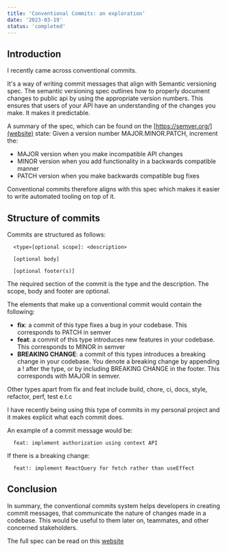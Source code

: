 ```yaml
---
title: 'Conventional Commits: an exploration'
date: '2023-03-19'
status: 'completed'
---
```


## Introduction

I recently came across conventional commits.

It's a way of writing commit messages that align with Semantic versioning spec.
The semantic versioning spec outlines how to properly document changes to public api by using the appropriate version numbers.
This ensures that users of your API have an understanding of the changes you make. It makes it predictable.

A summary of the spec, which can be found on the [https://semver.org/](website) state:
Given a version number MAJOR.MINOR.PATCH, increment the:

- MAJOR version when you make incompatible API changes
- MINOR version when you add functionality in a backwards compatible manner
- PATCH version when you make backwards compatible bug fixes

Conventional commits therefore aligns with this spec which makes it easier to write automated tooling on top of it.

## Structure of commits

Commits are structured as follows:

```
  <type>[optional scope]: <description>

  [optional body]

  [optional footer(s)]
```

The required section of the commit is the type and the description. The scope, body and footer are optional.

The elements that make up a conventional commit would contain the following:

- **fix**: a commit of this type fixes a bug in your codebase. This corresponds to PATCH in semver
- **feat**: a commit of this type introduces new features in your codebase. This corresponds to MINOR in semver
- **BREAKING CHANGE**: a commit of this types introduces a breaking change in your codebase. You denote a breaking change by appending a ! after the type, or by including BREAKING CHANGE
  in the footer. This corresponds with MAJOR in semver.

Other types apart from fix and feat include build, chore, ci, docs, style, refactor, perf, test e.t.c

I have recently being using this type of commits in my personal project and it makes explicit what each commit
does.

An example of a commit message would be:

```
  feat: implement authorization using context API
```

If there is a breaking change:

```
  feat!: implement ReactQuery for fetch rather than useEffect
```

## Conclusion

In summary, the conventional commits system helps developers in creating commit messages,
that communicate the nature of changes made in a codebase. This would be useful to them later on, teammates,
and other concerned stakeholders.

The full spec can be read on this [website](https://www.conventionalcommits.org/en/v1.0.0/)
